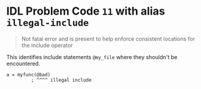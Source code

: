 # IDL Problem Code `11` with alias `illegal-include`

> Not fatal error and is present to help enforce consistent locations for the include operator

This identifies include statements `@my_file` where they shouldn't be encountered.

```idl
a = myfunc(@bad)
         ; ^^^^ illegal include
```
